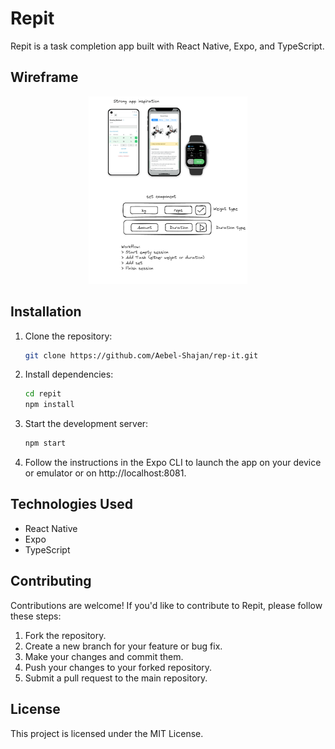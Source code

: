# Repit

Repit is a task completion app built with React Native, Expo, and TypeScript.

## Wireframe

<div align="center">
    <img src="./docs/wireframe.png" height="300px" >
</div>

## Installation

1. Clone the repository:

    ```bash
    git clone https://github.com/Aebel-Shajan/rep-it.git
    ```

2. Install dependencies:

    ```bash
    cd repit
    npm install
    ```

3. Start the development server:

    ```bash
    npm start
    ```

4. Follow the instructions in the Expo CLI to launch the app on your device or emulator or on http://localhost:8081.

## Technologies Used

- React Native
- Expo
- TypeScript

## Contributing

Contributions are welcome! If you'd like to contribute to Repit, please follow these steps:

1. Fork the repository.
2. Create a new branch for your feature or bug fix.
3. Make your changes and commit them.
4. Push your changes to your forked repository.
5. Submit a pull request to the main repository.

## License

This project is licensed under the MIT License.
